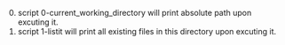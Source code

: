 0. script 0-current_working_directory will print absolute path upon excuting it.
1. script 1-listit will print all existing files in this directory upon excuting it. 
